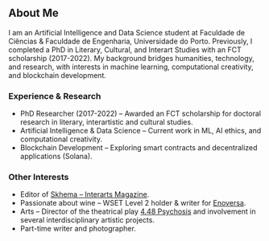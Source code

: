 ## About Me
I am an Artificial Intelligence and Data Science student at Faculdade de Ciências & Faculdade de Engenharia, Universidade do Porto. Previously, I completed a PhD in Literary, Cultural, and Interart Studies with an FCT scholarship (2017-2022). My background bridges humanities, technology, and research, with interests in machine learning, computational creativity, and blockchain development.

### Experience & Research
- PhD Researcher (2017-2022) – Awarded an FCT scholarship for doctoral research in literary, interartistic and cultural studies.
- Artificial Intelligence & Data Science – Current work in ML, AI ethics, and computational creativity.
- Blockchain Development – Exploring smart contracts and decentralized applications (Solana).

### Other Interests
- Editor of [Skhema – Interarts Magazine](https://www.skhemagazine.com).
- Passionate about wine – WSET Level 2 holder & writer for [Enoversa](https://www.enoversa.com).
- Arts – Director of the theatrical play [4.48 Psychosis](https://www.dgartes.gov.pt/pt/evento/5311) and involvement in several interdisciplinary artistic projects.
- Part-time writer and photographer.
